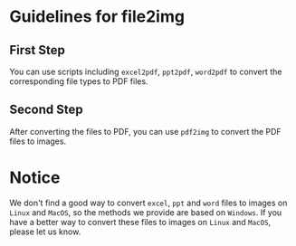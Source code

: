 # Guidelines for file2img
## First Step
You can use scripts including `excel2pdf`, `ppt2pdf`, `word2pdf` to convert the corresponding file types to PDF files. 
## Second Step
After converting the files to PDF, you can use `pdf2img` to convert the PDF files to images.

# Notice
We don't find a good way to convert `excel`, `ppt` and `word` files to images on `Linux` and `MacOS`, so the methods we provide are based on `Windows`. If you have a better way to convert these files to images on `Linux` and `MacOS`, please let us know.
